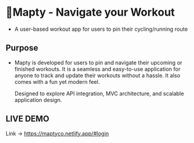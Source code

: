 # 📌**Mapty - Navigate your Workout**
  
  - A user-based workout app for users to pin their cycling/running route 

## **Purpose** 
  - Mapty is developed for users to pin and navigate their upcoming or finished workouts. It is a seamless and easy-to-use 
  application for anyone to track and update their workouts without a hassle. It also comes with a fun yet modern feel.
  
    Designed to explore API integration, MVC architecture, and scalable application design.

  
## **LIVE DEMO**

Link -> https://maptyco.netlify.app/#login
